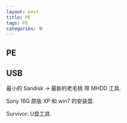 ```yaml
---
layout: post
title: PE
tags: PE
categories: 🛠
---
```




## PE




## USB

最小的 Sandisk → 最新的老毛桃 带 MHDD 工具.



Sony 16G  原版 XP 和 win7 的安装盘.


Survivor:  U盘工具.





